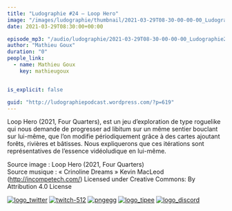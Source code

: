 ```yaml
---
title: "Ludographie #24 – Loop Hero"
image: "/images/ludographie/thumbnail/2021-03-29T08-30-00-00-00_Ludographie24LoopHero.jpg"
date: 2021-03-29T08:30:00+00:00

episode_mp3: "/audio/ludographie/2021-03-29T08-30-00-00-00_Ludographie24LoopHero.mp3"
author: "Mathieu Goux"
duration: "0"
people_link: 
  - name: Mathieu Goux
    key: mathieugoux


is_explicit: false

guid: "http://ludographiepodcast.wordpress.com/?p=619"
---
```


<PodcastHeader/>

<!-- ECRIRE LA DESCRIPTION DE L'EPISODE SOUS CETTE LIGNE -->
<p>Loop Hero (2021, Four Quarters), est un jeu d’exploration de type roguelike qui nous demande de progresser ad libitum sur un même sentier bouclant sur lui-même, que l’on modifie périodiquement grâce à des cartes ajoutant forêts, rivières et bâtisses. Nous expliquerons que ces itérations sont représentatives de l’essence vidéoludique en lui-même.&nbsp; <br>
</p>
<p></p>
<p><a href="" rel="nofollow"></a></p>
 
<p>Source image : Loop Hero (2021, Four Quarters)<br>
Source musique : «&nbsp;Crinoline Dreams&nbsp;» Kevin MacLeod (<a title="http://incompetech.com/" href="http://incompetech.com/" rel="nofollow">http://incompetech.com/</a>) Licensed under Creative Commons: By Attribution 4.0 License</p>


<tr>
<td><a href="https://twitter.com/Gouximan" rel="nofollow"><img src="/resources/ludographie/2021-03-29T08-30-00-00-00_Ludographie24LoopHero/logo_twitter-1.png" alt="logo_twitter"></a></td>
<td><a href="https://www.twitch.tv/mathieugoux" rel="nofollow"><img src="/resources/ludographie/2021-03-29T08-30-00-00-00_Ludographie24LoopHero/twitch-512-1.png" alt="twitch-512"></a></td>
<td><a href="https://www.youtube.com/user/MattTheFatalifieur/videos" rel="nofollow"><img src="/resources/ludographie/2021-03-29T08-30-00-00-00_Ludographie24LoopHero/pngegg.png" alt="pngegg"></a></td>
<td><a href="http://fr.tipeee.com/calvinball" rel="nofollow"><img src="/resources/ludographie/2021-03-29T08-30-00-00-00_Ludographie24LoopHero/logo_tipee-1.png" alt="logo_tipee"></a></td>
<td><a href="https://discord.com/invite/4RnA9v7" rel="nofollow"><img src="/resources/ludographie/2021-03-29T08-30-00-00-00_Ludographie24LoopHero/logo_discord-1.png" alt="logo_discord"></a></td>
</tr>




